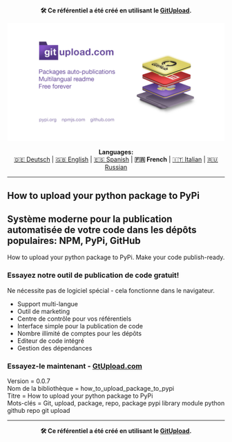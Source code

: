 <p align="center"><b>🛠️ Ce référentiel a été créé en utilisant le <a href="https://gitupload.com">GitUpload</a>.</b></p>
<p align="center"><a href="https://gitupload.com"><img src="https://github.com/markolofsen/how_to_upload_package_to_pypi//blob/master/.banners/banner_fr.jpg?raw=1" /></a></p>
<p align="center"><b>Languages:</b><br /><a href="https://github.com/markolofsen/how_to_upload_package_to_pypi/blob/master/README_de.md">🇩🇪 Deutsch</a> | <a href="https://github.com/markolofsen/how_to_upload_package_to_pypi/blob/master/README.md">🇬🇧 English</a> | <a href="https://github.com/markolofsen/how_to_upload_package_to_pypi/blob/master/README_es.md">🇪🇸 Spanish</a> | <b>🇫🇷 French</b> | <a href="https://github.com/markolofsen/how_to_upload_package_to_pypi/blob/master/README_it.md">🇮🇹 Italian</a> | <a href="https://github.com/markolofsen/how_to_upload_package_to_pypi/blob/master/README_ru.md">🇷🇺 Russian</a></p>

---

## How to upload your python package to PyPi
## Système moderne pour la publication automatisée de votre code dans les dépôts populaires: NPM, PyPi, GitHub

How to upload your python package to PyPi. Make your code publish-ready.

### Essayez notre outil de publication de code gratuit!

Ne nécessite pas de logiciel spécial - cela fonctionne dans le navigateur.

* Support multi-langue
* Outil de marketing
* Centre de contrôle pour vos référentiels
* Interface simple pour la publication de code
* Nombre illimité de comptes pour les dépôts
* Editeur de code intégré
* Gestion des dépendances

### Essayez-le maintenant - <a href="https://gitupload.com">GtUpload.com</a>

Version = 0.0.7 <br />
Nom de la bibliothèque = how_to_upload_package_to_pypi <br />
Titre = How to upload your python package to PyPi <br />
Mots-clés = Git,  upload,  package,  repo, package pypi library module python github repo git upload <br />

---

<p align="center"><b>🛠️ Ce référentiel a été créé en utilisant le <a href="https://gitupload.com">GitUpload</a>.</b></p>